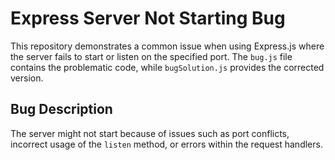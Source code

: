 # Express Server Not Starting Bug

This repository demonstrates a common issue when using Express.js where the server fails to start or listen on the specified port.  The `bug.js` file contains the problematic code, while `bugSolution.js` provides the corrected version.

## Bug Description

The server might not start because of issues such as port conflicts, incorrect usage of the `listen` method, or errors within the request handlers.